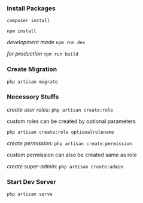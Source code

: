 ### Install Packages
`composer install` <p>
`npm install` <p>
*development mode* `npm run dev` <p>
*for production* `npm run build`

### Create Migration
`php artisan migrate`

### Necessory Stuffs
*create user roles:* `php artisan create:role` <p>
custom roles can be created by optional parameters <p>
`php artisan create:role optionalrolename` <p>

*create permission:* `php artisan create:permission` <p>
custom permission can also be created same as role <p>

*create super-admin:* `php artisan create:admin`

### Start Dev Server
`php artisan serve`